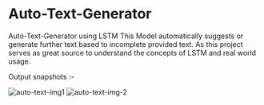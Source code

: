 # Auto-Text-Generator
Auto-Text-Generator using LSTM
This Model automatically suggests or generate further text based to incomplete provided text. As this project serves as great source to understand the concepts of LSTM and real world usage.

Output snapshots :- 

![auto-text-img1](https://github.com/DhruvinChawda/Auto-Text-Generator/assets/108188838/8b2cdecf-4541-42ca-b8be-e246c192828f)
![auto-text-img-2](https://github.com/DhruvinChawda/Auto-Text-Generator/assets/108188838/80957b23-c646-4488-a454-d4482300268b)

